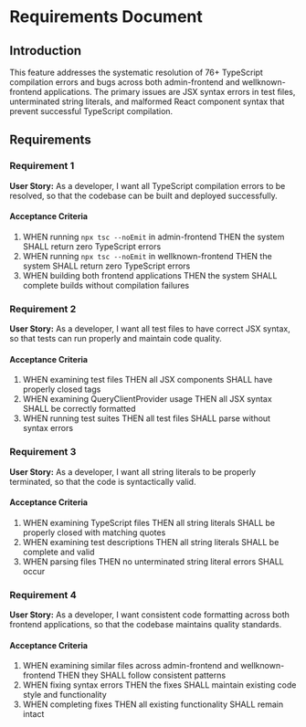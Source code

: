 # Requirements Document

## Introduction

This feature addresses the systematic resolution of 76+ TypeScript compilation errors and bugs across both admin-frontend and wellknown-frontend applications. The primary issues are JSX syntax errors in test files, unterminated string literals, and malformed React component syntax that prevent successful TypeScript compilation.

## Requirements

### Requirement 1

**User Story:** As a developer, I want all TypeScript compilation errors to be resolved, so that the codebase can be built and deployed successfully.

#### Acceptance Criteria

1. WHEN running `npx tsc --noEmit` in admin-frontend THEN the system SHALL return zero TypeScript errors
2. WHEN running `npx tsc --noEmit` in wellknown-frontend THEN the system SHALL return zero TypeScript errors
3. WHEN building both frontend applications THEN the system SHALL complete builds without compilation failures

### Requirement 2

**User Story:** As a developer, I want all test files to have correct JSX syntax, so that tests can run properly and maintain code quality.

#### Acceptance Criteria

1. WHEN examining test files THEN all JSX components SHALL have properly closed tags
2. WHEN examining QueryClientProvider usage THEN all JSX syntax SHALL be correctly formatted
3. WHEN running test suites THEN all test files SHALL parse without syntax errors

### Requirement 3

**User Story:** As a developer, I want all string literals to be properly terminated, so that the code is syntactically valid.

#### Acceptance Criteria

1. WHEN examining TypeScript files THEN all string literals SHALL be properly closed with matching quotes
2. WHEN examining test descriptions THEN all string literals SHALL be complete and valid
3. WHEN parsing files THEN no unterminated string literal errors SHALL occur

### Requirement 4

**User Story:** As a developer, I want consistent code formatting across both frontend applications, so that the codebase maintains quality standards.

#### Acceptance Criteria

1. WHEN examining similar files across admin-frontend and wellknown-frontend THEN they SHALL follow consistent patterns
2. WHEN fixing syntax errors THEN the fixes SHALL maintain existing code style and functionality
3. WHEN completing fixes THEN all existing functionality SHALL remain intact